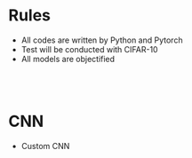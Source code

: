 # Rules

- All codes are written by Python and Pytorch
- Test will be conducted with CIFAR-10
- All models are objectified

<br><br>

# CNN
- Custom CNN

